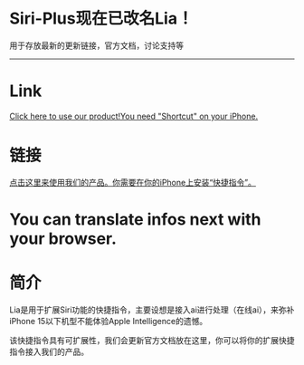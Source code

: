 # Siri-Plus现在已改名Lia！

用于存放最新的更新链接，官方文档，讨论支持等

---

# Link

[Click here to use our product!You need "Shortcut" on your iPhone.](https://www.icloud.com/shortcuts/f420d9f172424e2ba8db2dc3440658b7)

# 链接

[点击这里来使用我们的产品。你需要在你的iPhone上安装“快捷指令”。](https://www.icloud.com/shortcuts/f420d9f172424e2ba8db2dc3440658b7)

# You can translate infos next with your browser.

# 简介

Lia是用于扩展Siri功能的快捷指令，主要设想是接入ai进行处理（在线ai），来弥补iPhone 15以下机型不能体验Apple Intelligence的遗憾。

该快捷指令具有可扩展性，我们会更新官方文档放在这里，你可以将你的扩展快捷指令接入我们的产品。

